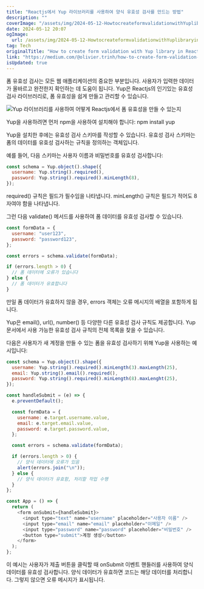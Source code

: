 ```yaml
---
title: "Reactjs에서 Yup 라이브러리를 사용하여 양식 유효성 검사를 만드는 방법"
description: ""
coverImage: "/assets/img/2024-05-12-HowtocreateformvalidationwithYuplibraryinReactjs_0.png"
date: 2024-05-12 20:07
ogImage: 
  url: /assets/img/2024-05-12-HowtocreateformvalidationwithYuplibraryinReactjs_0.png
tag: Tech
originalTitle: "How to create form validation with Yup library in Reactjs"
link: "https://medium.com/@olivier.trinh/how-to-create-form-validation-with-yup-library-in-reactjs-4846f045957a"
isUpdated: true
---
```





폼 유효성 검사는 모든 웹 애플리케이션의 중요한 부분입니다. 사용자가 입력한 데이터가 올바르고 완전한지 확인하는 데 도움이 됩니다. Yup은 Reactjs의 인기있는 유효성 검사 라이브러리로, 폼 유효성을 쉽게 만들고 관리할 수 있습니다.

![Yup 라이브러리를 사용하여 어떻게 Reactjs에서 폼 유효성을 만들 수 있는지](/assets/img/2024-05-12-HowtocreateformvalidationwithYuplibraryinReactjs_0.png)

Yup을 사용하려면 먼저 npm을 사용하여 설치해야 합니다: npm install yup

Yup을 설치한 후에는 유효성 검사 스키마를 작성할 수 있습니다. 유효성 검사 스키마는 폼의 데이터를 유효성 검사하는 규칙을 정의하는 객체입니다.



예를 들어, 다음 스키마는 사용자 이름과 비밀번호를 유효성 검사합니다:

```js
const schema = Yup.object().shape({
  username: Yup.string().required(),
  password: Yup.string().required().minLength(8),
});
```

required() 규칙은 필드가 필수임을 나타냅니다. minLength() 규칙은 필드가 적어도 8자여야 함을 나타냅니다.

그런 다음 validate() 메서드를 사용하여 폼 데이터를 유효성 검사할 수 있습니다.



```js
const formData = {
  username: "user123",
  password: "password123",
};

const errors = schema.validate(formData);

if (errors.length > 0) {
  // 폼 데이터에 오류가 있습니다
} else {
  // 폼 데이터가 유효합니다
}
```

만일 폼 데이터가 유효하지 않을 경우, errors 객체는 오류 메시지의 배열을 포함하게 됩니다.

Yup은 email(), url(), number() 등 다양한 다른 유효성 검사 규칙도 제공합니다. Yup 문서에서 사용 가능한 유효성 검사 규칙의 전체 목록을 찾을 수 있습니다.

다음은 사용자가 새 계정을 만들 수 있는 폼을 유효성 검사하기 위해 Yup을 사용하는 예시입니다:




```js
const schema = Yup.object().shape({
  username: Yup.string().required().minLength(3).maxLength(25),
  email: Yup.string().email().required(),
  password: Yup.string().required().minLength(8).maxLenght(25),
});

const handleSubmit = (e) => {
  e.preventDefault();

  const formData = {
    username: e.target.username.value,
    email: e.target.email.value,
    password: e.target.password.value,
  };

  const errors = schema.validate(formData);

  if (errors.length > 0) {
    // 양식 데이터에 오류가 있음
    alert(errors.join("\n"));
  } else {
    // 양식 데이터가 유효함, 처리할 작업 수행
  }
};

const App = () => {
  return (
    <form onSubmit={handleSubmit}>
      <input type="text" name="username" placeholder="사용자 이름" />
      <input type="email" name="email" placeholder="이메일" />
      <input type="password" name="password" placeholder="비밀번호" />
      <button type="submit">계정 생성</button>
    </form>
  );
};
```

이 예시는 사용자가 제출 버튼을 클릭할 때 onSubmit 이벤트 핸들러를 사용하여 양식 데이터를 유효성 검사합니다. 양식 데이터가 유효하면 코드는 해당 데이터를 처리합니다. 그렇지 않으면 오류 메시지가 표시됩니다.
